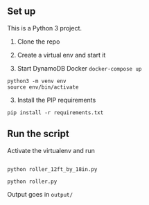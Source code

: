 ## Set up

This is a Python 3 project.

1. Clone the repo

2. Create a virtual env and start it

3. Start DynamoDB Docker `docker-compose up`

```
python3 -m venv env
source env/bin/activate
```

3. Install the PIP requirements

```
pip install -r requirements.txt
```

## Run the script

Activate the virtualenv and run

```

python roller_12ft_by_18in.py

python roller.py

```

Output goes in `output/`
